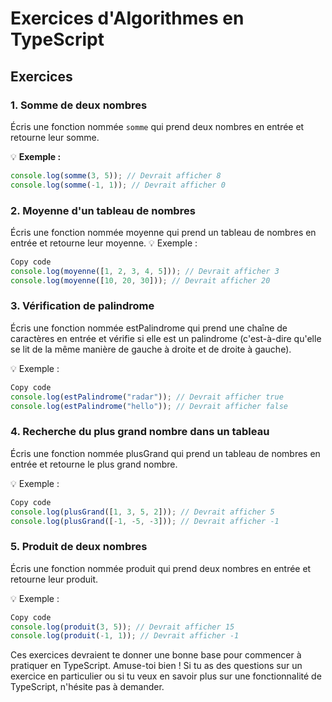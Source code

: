 # Exercices d'Algorithmes en TypeScript

## Exercices

### 1. Somme de deux nombres

Écris une fonction nommée `somme` qui prend deux nombres en entrée et retourne leur somme.

💡 **Exemple :**
```typescript
console.log(somme(3, 5)); // Devrait afficher 8
console.log(somme(-1, 1)); // Devrait afficher 0
```

### 2. Moyenne d'un tableau de nombres
Écris une fonction nommée moyenne qui prend un tableau de nombres en entrée et retourne leur moyenne.
💡 Exemple :

```typescript
Copy code
console.log(moyenne([1, 2, 3, 4, 5])); // Devrait afficher 3
console.log(moyenne([10, 20, 30])); // Devrait afficher 20
```
### 3. Vérification de palindrome
Écris une fonction nommée estPalindrome qui prend une chaîne de caractères en entrée et vérifie si elle est un palindrome (c'est-à-dire qu'elle se lit de la même manière de gauche à droite et de droite à gauche).

💡 Exemple :

```typescript
Copy code
console.log(estPalindrome("radar")); // Devrait afficher true
console.log(estPalindrome("hello")); // Devrait afficher false
```

### 4. Recherche du plus grand nombre dans un tableau
Écris une fonction nommée plusGrand qui prend un tableau de nombres en entrée et retourne le plus grand nombre.

💡 Exemple :

```typescript
Copy code
console.log(plusGrand([1, 3, 5, 2])); // Devrait afficher 5
console.log(plusGrand([-1, -5, -3])); // Devrait afficher -1
```

### 5. Produit de deux nombres
Écris une fonction nommée produit qui prend deux nombres en entrée et retourne leur produit.

💡 Exemple :

```typescript
Copy code
console.log(produit(3, 5)); // Devrait afficher 15
console.log(produit(-1, 1)); // Devrait afficher -1
```
Ces exercices devraient te donner une bonne base pour commencer à pratiquer en TypeScript. Amuse-toi bien ! Si tu as des questions sur un exercice en particulier ou si tu veux en savoir plus sur une fonctionnalité de TypeScript, n'hésite pas à demander.
